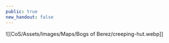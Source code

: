 ```yaml
---
public: true
new_handout: false
---
```


![[CoS/Assets/Images/Maps/Bogs of Berez/creeping-hut.webp]]